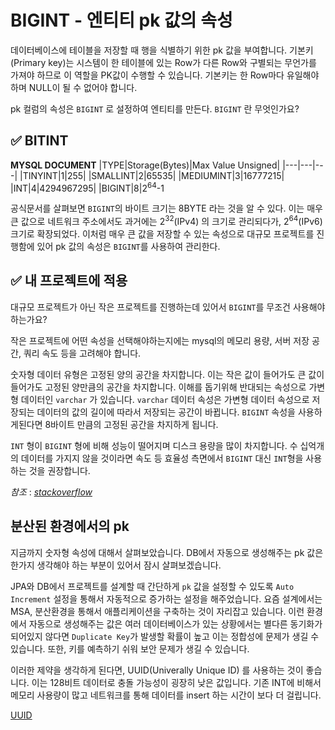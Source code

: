 # BIGINT - 엔티티 pk 값의 속성

데이터베이스에 테이블을 저장할 때 행을 식별하기 위한 pk 값을 부여합니다. 
기본키(Primary key)는 시스템이 한 테이블에 있는 Row가 다른 Row와 구별되는 무언가를 가져야 하므로 이 역할을 PK값이 수행할 수 있습니다. 기본키는 한 Row마다 유일해야 하며 NULL이 될 수 없어야 합니다.

pk 컬럼의 속성은 `BIGINT` 로 설정하여 엔티티를 만든다. `BIGINT` 란 무엇인가요?

## ✅ BITINT
**MYSQL DOCUMENT**
|TYPE|Storage(Bytes)|Max Value Unsigned|
|---|---|---|
|TINYINT|1|255|
|SMALLINT|2|65535|
|MEDIUMINT|3|16777215|
|INT|4|4294967295|
|BIGINT|8|2<sup>64</sup>-1

공식문서를 살펴보면 `BIGINT`의 바이트 크기는 8BYTE 라는 것을 알 수 있다. 이는 매우 큰 값으로 네트워크 주소에서도 과거에는 2<sup>32</sup>(IPv4) 의 크기로 관리되다가, 2<sup>64</sup>(IPv6) 크기로 확장되었다. 이처럼 매우 큰 값을 저장할 수 있는 속성으로 대규모 프로젝트를 진행함에 있어 pk 값의 속성은 `BIGINT`를 사용하여 관리한다. 

## ✅ 내 프로젝트에 적용
대규모 프로젝트가 아닌 작은 프로젝트를 진행하는데 있어서 `BIGINT`를 무조건 사용해야하는가요? 

작은 프로젝트에 어떤 속성을 선택해야하는지에는 mysql의 메모리 용량, 서버 저장 공간, 쿼리 속도 등을 고려해야 합니다. 

숫자형 데이터 유형은 고정된 양의 공간을 차지합니다. 이는 작은 값이 들어가도 큰 값이 들어가도 고정된 양만큼의 공간을 차지합니다. 이해를 돕기위해 반대되는 속성으로 가변형 데이터인 `varchar` 가 있습니다. `varchar` 데이터 속성은 가변형 데이터 속성으로 저장되는 데이터의 값의 길이에 따라서 저장되는 공간이 바뀝니다. `BIGINT` 속성을 사용하게된다면 8바이트 만큼의 고정된 공간을 차지하게 됩니다.    

`INT` 형이 `BIGINT` 형에 비해 성능이 떨어지며 디스크 용량을 많이 차지합니다. 수 십억개의 데이터를 가지지 않을 것이라면 속도 등 효율성 측면에서 `BIGINT` 대신 `INT`형을 사용하는 것을 권장합니다. 

*참조* : [*stackoverflow*](https://stackoverflow.com/questions/34508152/memory-allocation-in-mysql-datatypes)

## 분산된 환경에서의 pk
지금까지 숫자형 속성에 대해서 살펴보았습니다. DB에서 자동으로 생성해주는 pk 값은 한가지 생각해야 하는 부분이 있어서 잠시 살펴보겠습니다.

JPA와 DB에서 프로젝트를 설계할 때 간단하게 `pk` 값을 설정할 수 있도록 `Auto Increment` 설정을 통해서 자동적으로 증가하는 설정을 해주었습니다. 요즘 설계에서는 MSA, 분산환경을 통해서 애플리케이션을 구축하는 것이 자리잡고 있습니다. 이런 환경에서 자동으로 생성해주는 값은 여러 데이터베이스가 있는 상황에서는 별다른 동기화가 되어있지 않다면 `Duplicate Key`가 발생할 확률이 높고 이는 정합성에 문제가 생길 수 있습니다. 또한, 키를 예측하기 쉬워 보안 문제가 생길 수 있습니다.

이러한 제약을 생각하게 된다면, UUID(Univerally Unique ID) 를 사용하는 것이 좋습니다. 이는 128비트 데이터로 충돌 가능성이 굉장히 낮은 값입니다. 기존 INT에 비해서 메모리 사용량이 많고 네트워크를 통해 데이터를 insert 하는 시간이 보다 더 걸립니다.

[UUID](/sprint-mission//mission01/uuid/✅UUID.md)